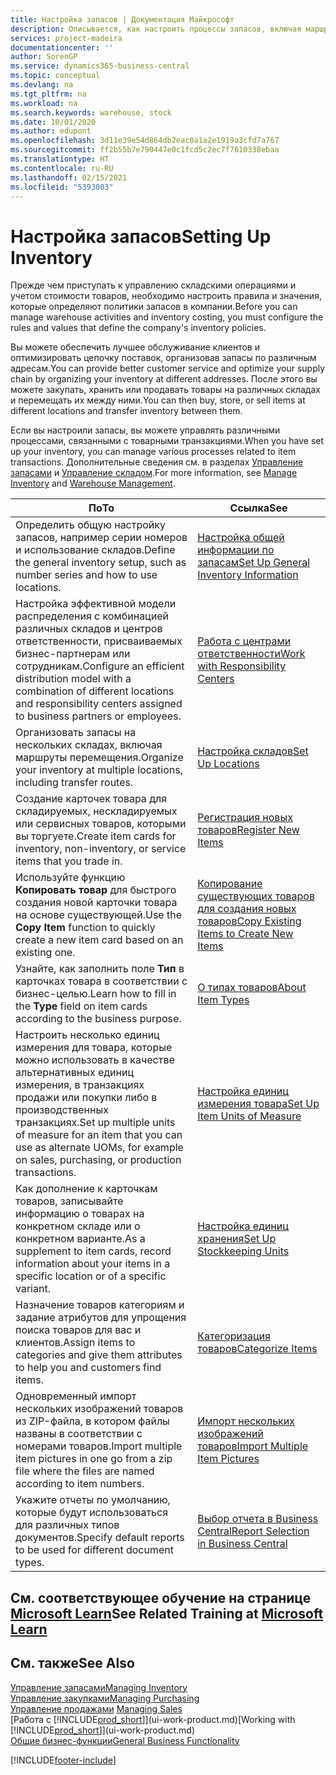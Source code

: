 ```yaml
---
title: Настройка запасов | Документация Майкрософт
description: Описывается, как настроить процессы запасов, включая маршруты перемещения и склады.
services: project-madeira
documentationcenter: ''
author: SorenGP
ms.service: dynamics365-business-central
ms.topic: conceptual
ms.devlang: na
ms.tgt_pltfrm: na
ms.workload: na
ms.search.keywords: warehouse, stock
ms.date: 10/01/2020
ms.author: edupont
ms.openlocfilehash: 3d11e39e54d864db2eac0a1a2e1919a3cfd7a767
ms.sourcegitcommit: ff2b55b7e790447e0c1fcd5c2ec7f7610338ebaa
ms.translationtype: HT
ms.contentlocale: ru-RU
ms.lasthandoff: 02/15/2021
ms.locfileid: "5393003"
---
```

# <a name="setting-up-inventory"></a><span data-ttu-id="e7369-103">Настройка запасов</span><span class="sxs-lookup"><span data-stu-id="e7369-103">Setting Up Inventory</span></span>
<span data-ttu-id="e7369-104">Прежде чем приступать к управлению складскими операциями и учетом стоимости товаров, необходимо настроить правила и значения, которые определяют политики запасов в компании.</span><span class="sxs-lookup"><span data-stu-id="e7369-104">Before you can manage warehouse activities and inventory costing, you must configure the rules and values that define the company's inventory policies.</span></span>

<span data-ttu-id="e7369-105">Вы можете обеспечить лучшее обслуживание клиентов и оптимизировать цепочку поставок, организовав запасы по различным адресам.</span><span class="sxs-lookup"><span data-stu-id="e7369-105">You can provide better customer service and optimize your supply chain by organizing your inventory at different addresses.</span></span> <span data-ttu-id="e7369-106">После этого вы можете закупать, хранить или продавать товары на различных складах и перемещать их между ними.</span><span class="sxs-lookup"><span data-stu-id="e7369-106">You can then buy, store, or sell items at different locations and transfer inventory between them.</span></span>

<span data-ttu-id="e7369-107">Если вы настроили запасы, вы можете управлять различными процессами, связанными с товарными транзакциями.</span><span class="sxs-lookup"><span data-stu-id="e7369-107">When you have set up your inventory, you can manage various processes related to item transactions.</span></span> <span data-ttu-id="e7369-108">Дополнительные сведения см. в разделах [Управление запасами](inventory-manage-inventory.md) и [Управление складом](warehouse-manage-warehouse.md).</span><span class="sxs-lookup"><span data-stu-id="e7369-108">For more information, see [Manage Inventory](inventory-manage-inventory.md) and [Warehouse Management](warehouse-manage-warehouse.md).</span></span>

| <span data-ttu-id="e7369-109">По</span><span class="sxs-lookup"><span data-stu-id="e7369-109">To</span></span> | <span data-ttu-id="e7369-110">Ссылка</span><span class="sxs-lookup"><span data-stu-id="e7369-110">See</span></span> |
| --- | --- |
| <span data-ttu-id="e7369-111">Определить общую настройку запасов, например серии номеров и использование складов.</span><span class="sxs-lookup"><span data-stu-id="e7369-111">Define the general inventory setup, such as number series and how to use locations.</span></span> |[<span data-ttu-id="e7369-112">Настройка общей информации по запасам</span><span class="sxs-lookup"><span data-stu-id="e7369-112">Set Up General Inventory Information</span></span>](inventory-how-setup-general.md) |
|<span data-ttu-id="e7369-113">Настройка эффективной модели распределения с комбинацией различных складов и центров ответственности, присваиваемых бизнес-партнерам или сотрудникам.</span><span class="sxs-lookup"><span data-stu-id="e7369-113">Configure an efficient distribution model with a combination of different locations and responsibility centers assigned to business partners or employees.</span></span>|[<span data-ttu-id="e7369-114">Работа с центрами ответственности</span><span class="sxs-lookup"><span data-stu-id="e7369-114">Work with Responsibility Centers</span></span>](inventory-responsibility-centers.md)|
| <span data-ttu-id="e7369-115">Организовать запасы на нескольких складах, включая маршруты перемещения.</span><span class="sxs-lookup"><span data-stu-id="e7369-115">Organize your inventory at multiple locations, including transfer routes.</span></span> |[<span data-ttu-id="e7369-116">Настройка складов</span><span class="sxs-lookup"><span data-stu-id="e7369-116">Set Up Locations</span></span>](inventory-how-register-new-items.md) |
| <span data-ttu-id="e7369-117">Создание карточек товара для складируемых, нескладируемых или сервисных товаров, которыми вы торгуете.</span><span class="sxs-lookup"><span data-stu-id="e7369-117">Create item cards for inventory, non-inventory, or service items that you trade in.</span></span> |[<span data-ttu-id="e7369-118">Регистрация новых товаров</span><span class="sxs-lookup"><span data-stu-id="e7369-118">Register New Items</span></span>](inventory-how-register-new-items.md) |
|<span data-ttu-id="e7369-119">Используйте функцию **Копировать товар** для быстрого создания новой карточки товара на основе существующей.</span><span class="sxs-lookup"><span data-stu-id="e7369-119">Use the **Copy Item** function to quickly create a new item card based on an existing one.</span></span>|[<span data-ttu-id="e7369-120">Копирование существующих товаров для создания новых товаров</span><span class="sxs-lookup"><span data-stu-id="e7369-120">Copy Existing Items to Create New Items</span></span>](inventory-how-copy-items.md)|
|<span data-ttu-id="e7369-121">Узнайте, как заполнить поле **Тип** в карточках товара в соответствии с бизнес-целью.</span><span class="sxs-lookup"><span data-stu-id="e7369-121">Learn how to fill in the **Type** field on item cards according to the business purpose.</span></span>|[<span data-ttu-id="e7369-122">О типах товаров</span><span class="sxs-lookup"><span data-stu-id="e7369-122">About Item Types</span></span>](inventory-about-item-types.md)|
|<span data-ttu-id="e7369-123">Настроить несколько единиц измерения для товара, которые можно использовать в качестве альтернативных единиц измерения, в транзакциях продажи или покупки либо в производственных транзакциях.</span><span class="sxs-lookup"><span data-stu-id="e7369-123">Set up multiple units of measure for an item that you can use as alternate UOMs, for example on sales, purchasing, or production transactions.</span></span>|[<span data-ttu-id="e7369-124">Настройка единиц измерения товара</span><span class="sxs-lookup"><span data-stu-id="e7369-124">Set Up Item Units of Measure</span></span>](inventory-how-setup-units-of-measure.md)|
|<span data-ttu-id="e7369-125">Как дополнение к карточкам товаров, записывайте информацию о товарах на конкретном складе или о конкретном варианте.</span><span class="sxs-lookup"><span data-stu-id="e7369-125">As a supplement to item cards, record information about your items in a specific location or of a specific variant.</span></span>|[<span data-ttu-id="e7369-126">Настройка единиц хранения</span><span class="sxs-lookup"><span data-stu-id="e7369-126">Set Up Stockkeeping Units</span></span>](inventory-how-to-set-up-stockkeeping-units.md)|
| <span data-ttu-id="e7369-127">Назначение товаров категориям и задание атрибутов для упрощения поиска товаров для вас и клиентов.</span><span class="sxs-lookup"><span data-stu-id="e7369-127">Assign items to categories and give them attributes to help you and customers find items.</span></span> |[<span data-ttu-id="e7369-128">Категоризация товаров</span><span class="sxs-lookup"><span data-stu-id="e7369-128">Categorize Items</span></span>](inventory-how-categorize-items.md) |
|<span data-ttu-id="e7369-129">Одновременный импорт нескольких изображений товаров из ZIP-файла, в котором файлы названы в соответствии с номерами товаров.</span><span class="sxs-lookup"><span data-stu-id="e7369-129">Import multiple item pictures in one go from a zip file where the files are named according to item numbers.</span></span>|[<span data-ttu-id="e7369-130">Импорт нескольких изображений товаров</span><span class="sxs-lookup"><span data-stu-id="e7369-130">Import Multiple Item Pictures</span></span>](inventory-how-import-item-pictures.md)|
|<span data-ttu-id="e7369-131">Укажите отчеты по умолчанию, которые будут использоваться для различных типов документов.</span><span class="sxs-lookup"><span data-stu-id="e7369-131">Specify default reports to be used for different document types.</span></span>|[<span data-ttu-id="e7369-132">Выбор отчета в Business Central</span><span class="sxs-lookup"><span data-stu-id="e7369-132">Report Selection in Business Central</span></span>](across-report-selections.md)|

## <a name="see-related-training-at-microsoft-learn"></a><span data-ttu-id="e7369-133">См. соответствующее обучение на странице [Microsoft Learn](/learn/paths/trade-get-started-dynamics-365-business-central/)</span><span class="sxs-lookup"><span data-stu-id="e7369-133">See Related Training at [Microsoft Learn](/learn/paths/trade-get-started-dynamics-365-business-central/)</span></span>

## <a name="see-also"></a><span data-ttu-id="e7369-134">См. также</span><span class="sxs-lookup"><span data-stu-id="e7369-134">See Also</span></span>

[<span data-ttu-id="e7369-135">Управление запасами</span><span class="sxs-lookup"><span data-stu-id="e7369-135">Managing Inventory</span></span>](inventory-manage-inventory.md)  
[<span data-ttu-id="e7369-136">Управление закупками</span><span class="sxs-lookup"><span data-stu-id="e7369-136">Managing Purchasing</span></span>](purchasing-manage-purchasing.md)  
<span data-ttu-id="e7369-137">[Управление продажами](sales-manage-sales.md)  </span><span class="sxs-lookup"><span data-stu-id="e7369-137">[Managing Sales](sales-manage-sales.md)  </span></span>  
<span data-ttu-id="e7369-138">[Работа с [!INCLUDE[prod_short](includes/prod_short.md)]](ui-work-product.md)</span><span class="sxs-lookup"><span data-stu-id="e7369-138">[Working with [!INCLUDE[prod_short](includes/prod_short.md)]](ui-work-product.md)</span></span>  
[<span data-ttu-id="e7369-139">Общие бизнес-функции</span><span class="sxs-lookup"><span data-stu-id="e7369-139">General Business Functionality</span></span>](ui-across-business-areas.md)


[!INCLUDE[footer-include](includes/footer-banner.md)]